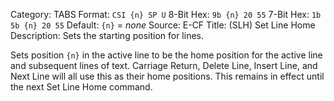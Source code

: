 Category: TABS
Format: `CSI {n} SP U`
8-Bit Hex: `9b {n} 20 55`
7-Bit Hex: `1b 5b {n} 20 55`
Default: `{n}` = *none*
Source: E-CF
Title: (SLH) Set Line Home
Description: Sets the starting position for lines.

Sets position `{n}` in the active line to be the home position for the active line and subsequent lines of text. Carriage Return, Delete Line, Insert Line, and Next Line will all use this as their home positions. This remains in effect until the next Set Line Home command.
